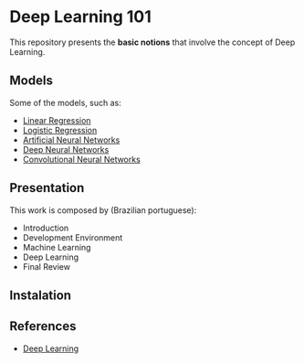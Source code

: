 # Deep Learning 101

This repository presents the **basic notions** that involve the concept of Deep Learning.

## Models

Some of the models, such as:

* [Linear Regression](https://github.com/mafda/deep_learning_101/blob/master/src/01-linear-regression.ipynb)
* [Logistic Regression](https://github.com/mafda/deep_learning_101/blob/master/src/02-logistic-regression.ipynb)
* [Artificial Neural Networks](https://github.com/mafda/deep_learning_101/blob/master/src/03-artificial-neural-networks.ipynb)
* [Deep Neural Networks](https://github.com/mafda/deep_learning_101/blob/master/src/04-deep-neural-networks.ipynb)
* [Convolutional Neural Networks](https://github.com/mafda/deep_learning_101/blob/master/src/05-convolutional-neural-networks.ipynb)

## Presentation

This work is composed by (Brazilian portuguese):

* Introduction
* Development Environment
* Machine Learning
* Deep Learning
* Final Review

## Instalation

## References

* [Deep Learning](http://www.deeplearningbook.org/)






